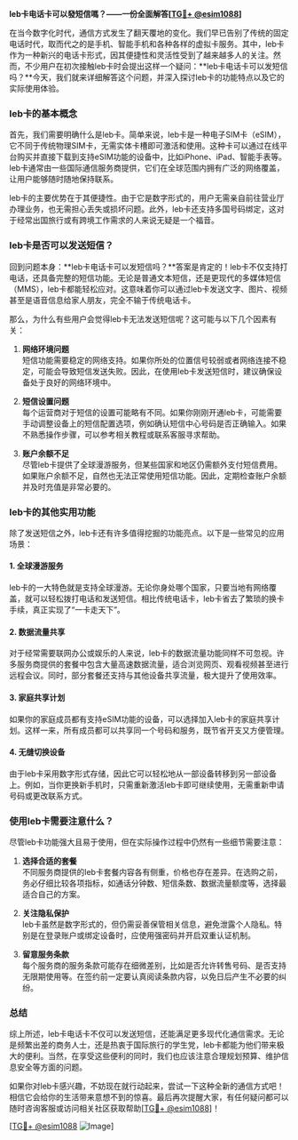 **leb卡电话卡可以發短信嗎？——一份全面解答[[TG💪+ @esim1088](https://t.me/s/esim1088)]**

在当今数字化时代，通信方式发生了翻天覆地的变化。我们早已告别了传统的固定电话时代，取而代之的是手机、智能手机和各种各样的虚拟卡服务。其中，leb卡作为一种新兴的电话卡形式，因其便捷性和灵活性受到了越来越多人的关注。然而，不少用户在初次接触leb卡时会提出这样一个疑问：**leb卡电话卡可以发短信吗？**今天，我们就来详细解答这个问题，并深入探讨leb卡的功能特点以及它的实际使用体验。

### leb卡的基本概念

首先，我们需要明确什么是leb卡。简单来说，leb卡是一种电子SIM卡（eSIM），它不同于传统物理SIM卡，无需实体卡槽即可激活和使用。这种卡可以通过在线平台购买并直接下载到支持eSIM功能的设备中，比如iPhone、iPad、智能手表等。leb卡通常由一些国际通信服务商提供，它们在全球范围内拥有广泛的网络覆盖，让用户能够随时随地保持联系。

leb卡的主要优势在于其便捷性。由于它是数字形式的，用户无需亲自前往营业厅办理业务，也无需担心丢失或损坏问题。此外，leb卡还支持多国号码绑定，这对于经常出国旅行或有跨境工作需求的人来说无疑是一个福音。

### leb卡是否可以发送短信？

回到问题本身：**leb卡电话卡可以发短信吗？**答案是肯定的！leb卡不仅支持打电话，还具备完整的短信功能。无论是普通文本短信，还是更现代的多媒体短信（MMS），leb卡都能轻松应对。这意味着你可以通过leb卡发送文字、图片、视频甚至是语音信息给家人朋友，完全不输于传统电话卡。

那么，为什么有些用户会觉得leb卡无法发送短信呢？这可能与以下几个因素有关：

1. **网络环境问题**  
   短信功能需要稳定的网络支持。如果你所处的位置信号较弱或者网络连接不稳定，可能会导致短信发送失败。因此，在使用leb卡发送短信时，建议确保设备处于良好的网络环境中。

2. **短信设置问题**  
   每个运营商对于短信的设置可能略有不同。如果你刚刚开通leb卡，可能需要手动调整设备上的短信配置选项，例如确认短信中心号码是否正确输入。如果不熟悉操作步骤，可以参考相关教程或联系客服寻求帮助。

3. **账户余额不足**  
   尽管leb卡提供了全球漫游服务，但某些国家和地区仍需额外支付短信费用。如果账户余额不足，自然也无法正常使用短信功能。因此，定期检查账户余额并及时充值是非常必要的。

### leb卡的其他实用功能

除了发送短信之外，leb卡还有许多值得挖掘的功能亮点。以下是一些常见的应用场景：

#### 1. 全球漫游服务  
leb卡的一大特色就是支持全球漫游。无论你身处哪个国家，只要当地有网络覆盖，就可以轻松拨打电话和发送短信。相比传统电话卡，leb卡省去了繁琐的换卡手续，真正实现了“一卡走天下”。

#### 2. 数据流量共享  
对于经常需要联网办公或娱乐的人来说，leb卡的数据流量功能同样不可忽视。许多服务商提供的套餐中包含大量高速数据流量，适合浏览网页、观看视频甚至进行远程会议。同时，部分套餐还支持与其他设备共享流量，极大提升了使用效率。

#### 3. 家庭共享计划  
如果你的家庭成员都有支持eSIM功能的设备，可以选择加入leb卡的家庭共享计划。这样一来，所有成员都可以共享同一个号码和服务，既节省开支又方便管理。

#### 4. 无缝切换设备  
由于leb卡采用数字形式存储，因此它可以轻松地从一部设备转移到另一部设备上。例如，当你更换新手机时，只需重新激活leb卡即可继续使用，无需重新申请号码或更改联系方式。

### 使用leb卡需要注意什么？

尽管leb卡功能强大且易于使用，但在实际操作过程中仍然有一些细节需要注意：

1. **选择合适的套餐**  
   不同服务商提供的leb卡套餐内容各有侧重，价格也存在差异。在选购之前，务必仔细比较各项指标，如通话分钟数、短信条数、数据流量额度等，选择最适合自己的方案。

2. **关注隐私保护**  
   leb卡虽然是数字形式的，但仍需妥善保管相关信息，避免泄露个人隐私。特别是在登录账户或绑定设备时，应使用强密码并开启双重认证机制。

3. **留意服务条款**  
   每个服务商的服务条款可能存在细微差别，比如是否允许转售号码、是否支持无限期使用等。在签约前一定要认真阅读条款内容，以免日后产生不必要的纠纷。

### 总结

综上所述，leb卡电话卡不仅可以发送短信，还能满足更多现代化通信需求。无论是频繁出差的商务人士，还是热衷于国际旅行的学生党，leb卡都能为他们带来极大的便利。当然，在享受这些便利的同时，我们也应该注意合理规划预算、维护信息安全等方面的问题。

如果你对leb卡感兴趣，不妨现在就行动起来，尝试一下这种全新的通信方式吧！相信它会给你的生活带来意想不到的惊喜。最后再次提醒大家，有任何疑问都可以随时咨询客服或访问相关社区获取帮助[[TG💪+ @esim1088](https://t.me/s/esim1088)]！

[[TG💪+ @esim1088](https://t.me/s/esim1088) ![Image](https://i.postimg.cc/4NQfJmqS/Snipaste-2025-05-13-00-14-12.png)]